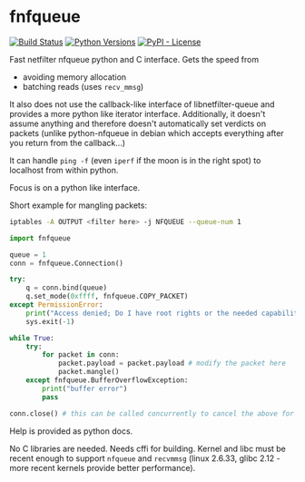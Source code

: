 fnfqueue
========

[![Build Status](https://travis-ci.org/notti/fnfqueue.svg?branch=master)](https://travis-ci.org/notti/fnfqueue)
[![Python Versions](https://img.shields.io/pypi/pyversions/fnfqueue.svg)](https://pypi.org/project/fnfqueue/)
[![PyPI - License](https://img.shields.io/pypi/l/fnfqueue.svg)](https://pypi.org/project/fnfqueue/)

Fast netfilter nfqueue python and C interface. Gets the speed from
- avoiding memory allocation
- batching reads (uses `recv_mmsg`)

It also does not use the callback-like interface of libnetfilter-queue and provides a more python like iterator interface. Additionally, it doesn't assume anything and therefore doesn't automatically set verdicts on packets (unlike python-nfqueue in debian which accepts everything after you return from the callback...)

It can handle `ping -f` (even `iperf` if the moon is in the right spot) to localhost from within python.

Focus is on a python like interface.

Short example for mangling packets:
```bash
iptables -A OUTPUT <filter here> -j NFQUEUE --queue-num 1
```

```python
import fnfqueue

queue = 1
conn = fnfqueue.Connection()

try:
    q = conn.bind(queue)
    q.set_mode(0xffff, fnfqueue.COPY_PACKET)
except PermissionError:
    print("Access denied; Do I have root rights or the needed capabilities?")
    sys.exit(-1)

while True:
    try:
        for packet in conn:
            packet.payload = packet.payload # modify the packet here
            packet.mangle()
    except fnfqueue.BufferOverflowException:
        print("buffer error")
        pass

conn.close() # this can be called concurrently to cancel the above for loop
```

Help is provided as python docs.

No C libraries are needed. Needs cffi for building. Kernel and libc must be recent enough to support `nfqueue` and `recvmmsg` (linux 2.6.33, glibc 2.12 - more recent kernels provide better performance).

